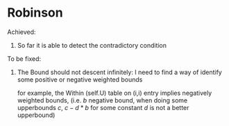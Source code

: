 # Robinson

Achieved:
1. So far it is able to detect the contradictory condition

To be fixed:
1. The Bound should not descent infinitely: I need to find a way of identify some positive or negative weighted bounds
    
   for example, the Within (self.U) table on (i,i) entry implies negatively weighted bounds, (i.e. $b$ negative bound,
    when doing some upperbounds $c$, $c - d*b$ for some constant $d$ is not a better upperbound) 
   
   


